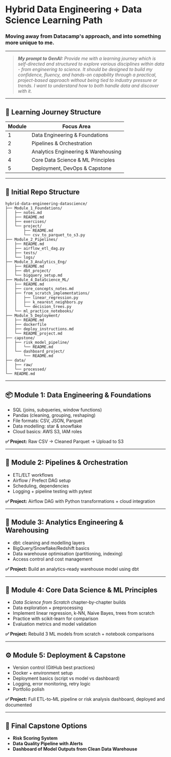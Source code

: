 # Hybrid Data Engineering + Data Science Learning Path
### Moving away from Datacamp's approach, and into something more unique to me.

--- 
> _**My prompt to GenAI:** Provide me with a learning journey which is self-directed and structured to explore various disciplines within data - from engineering to science. It should be designed to build my confidence, fluency, and hands-on capability through a practical, project-based approach without being tied to industry pressure or trends. I want to understand how to both handle data and discover with it._

---

## 🧭 Learning Journey Structure 
| Module | Focus Area                          |
|--------|-------------------------------------|
| 1      | Data Engineering & Foundations      |
| 2      | Pipelines & Orchestration           |
| 3      | Analytics Engineering & Warehousing |
| 4      | Core Data Science & ML Principles   |
| 5      | Deployment, DevOps & Capstone       |

---

## 📁 Initial Repo Structure
```
hybrid-data-engineering-datascience/
├── Module_1_Foundations/
│   ├── notes.md
│   ├── README.md
│   ├── exercises/
│   └── project/
│       ├── README.md
│       └── csv_to_parquet_to_s3.py
├── Module_2_Pipelines/
│   ├── README.md
│   ├── airflow_etl_dag.py
│   ├── tests/
│   └── logs/
├── Module_3_Analytics_Eng/
│   ├── README.md
│   ├── dbt_project/
│   └── bigquery_setup.md
├── Module_4_DataScience_ML/
│   ├── README.md
│   ├── core_concepts_notes.md
│   ├── from_scratch_implementations/
│   │   ├── linear_regression.py
│   │   ├── k_nearest_neighbors.py
│   │   └── decision_trees.py
│   └── ml_practice_notebooks/
├── Module_5_Deployment/
│   ├── README.md
│   ├── dockerfile
│   ├── deploy_instructions.md
│   └── README_project.md
├── capstone/
│   ├── risk_model_pipeline/
│   │   └── README.md
│   └── dashboard_project/
│       └── README.md
├── data/
│   ├── raw/
│   └── processed/
└── README.md
```

---

## 📦 Module 1: Data Engineering & Foundations
- SQL (joins, subqueries, window functions)
- Pandas (cleaning, grouping, reshaping)
- File formats: CSV, JSON, Parquet
- Data modelling: star & snowflake
- Cloud basics: AWS S3, IAM roles

**✅ Project:** Raw CSV → Cleaned Parquet → Upload to S3

---

## 🔁 Module 2: Pipelines & Orchestration
- ETL/ELT workflows
- Airflow / Prefect DAG setup
- Scheduling, dependencies
- Logging + pipeline testing with pytest

**✅ Project:** Airflow DAG with Python transformations + cloud integration

---

## 🧱 Module 3: Analytics Engineering & Warehousing
- dbt: cleaning and modelling layers
- BigQuery/Snowflake/Redshift basics
- Data warehouse optimisation (partitioning, indexing)
- Access control and cost management

**✅ Project:** Build an analytics-ready warehouse model using dbt

---

## 🤖 Module 4: Core Data Science & ML Principles
- *Data Science from Scratch* chapter-by-chapter builds
- Data exploration + preprocessing
- Implement linear regression, k-NN, Naive Bayes, trees from scratch
- Practice with scikit-learn for comparison
- Evaluation metrics and model validation

**✅ Project:** Rebuild 3 ML models from scratch + notebook comparisons

---

## ⚙️ Module 5: Deployment & Capstone
- Version control (GitHub best practices)
- Docker + environment setup
- Deployment basics (script vs model vs dashboard)
- Logging, error monitoring, retry logic
- Portfolio polish

**✅ Project:** Full ETL-to-ML pipeline or risk analysis dashboard, deployed and documented

---

## 🏁 Final Capstone Options
- **Risk Scoring System**
- **Data Quality Pipeline with Alerts**
- **Dashboard of Model Outputs from Clean Data Warehouse**
